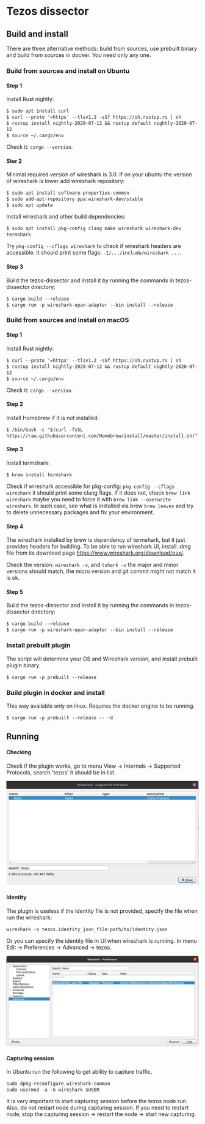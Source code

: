 # Tezos dissector

## Build and install

There are three alternative methods: build from sources, use prebuilt binary and build from sources in docker. You need only any one.

### Build from sources and install on Ubuntu

#### Step 1

Install Rust nightly:

```
$ sudo apt install curl
$ curl --proto '=https' --tlsv1.2 -sSf https://sh.rustup.rs | sh
$ rustup install nightly-2020-07-12 && rustup default nightly-2020-07-12
$ source ~/.cargo/env
```

Check it: `cargo --version`.

#### Ster 2

Minimal required version of wireshark is 3.0. If on your ubuntu the version of wireshark is lower add wireshark repository:

```
$ sudo apt install software-properties-common
$ sudo add-apt-repository ppa:wireshark-dev/stable
$ sudo apt update
```

Install wireshark and other build dependencies:

```
$ sudo apt install pkg-config clang make wireshark wireshark-dev termshark
```

Try `pkg-config --cflags wireshark` to check if wireshark headers are accessible. It should print some flags: `-I/.../include/wireshark ...`.

#### Step 3

Build the tezos-dissector and install it by running the commands in tezos-dissector directory:

```
$ cargo build --release
$ cargo run -p wireshark-epan-adapter --bin install --release
```

### Build from sources and install on macOS

#### Step 1

Install Rust nightly:

```
$ curl --proto '=https' --tlsv1.2 -sSf https://sh.rustup.rs | sh
$ rustup install nightly-2020-07-12 && rustup default nightly-2020-07-12
$ source ~/.cargo/env
```

Check it: `cargo --version`.

#### Step 2

Install Homebrew if it is not installed:

```
$ /bin/bash -c "$(curl -fsSL https://raw.githubusercontent.com/Homebrew/install/master/install.sh)"
```

#### Step 3

Install termshark:

```
$ brew install termshark
```

Check if wireshark accessible for pkg-config: `pkg-config --cflags wireshark` it should print some clang flags. If it does not, check `brew link wireshark` maybe you need to force it with `brew link --overwrite wireshark`. In such case, see what is installed via brew `brew leaves` and try to delete unnecessary packages and fix your environment.

#### Step 4

The wireshark installed by brew is dependency of termshark, but it just provides headers for building. To be able to run wireshark UI, install .dmg file from its download page https://www.wireshark.org/download/osx/.

Check the version: `wireshark -v`, and `tshark -v` the major and minor versions should match, the micro version and git commit might not match it is ok.

#### Step 5

Build the tezos-dissector and install it by running the commands in tezos-dissector directory:

```
$ cargo build --release
$ cargo run -p wireshark-epan-adapter --bin install --release
```

### Install prebuilt plugin

The script will determine your OS and Wireshark version, and install prebuilt plugin binary.

```
$ cargo run -p prebuilt --release
```

### Build plugin in docker and install

This way available only on linux. Requires the docker engine to be running.

```
$ cargo run -p prebuilt --release -- -d
```

## Running

#### Checking

Check if the plugin works, go to menu View -> Internals -> Supported Protocols, search 'tezos' it should be in list.

![s0](doc/Screenshot_0.png "Check")

#### Identity

The plugin is useless if the identity file is not provided, specify the file when run the wireshark:

```
wireshark -o tezos.identity_json_file:path/to/identity.json
```

Or you can specify the identity file in UI when wireshark is running. In menu Edit -> Preferences -> Advanced -> tezos.

![s1](doc/Screenshot_1.png "Identity")

#### Capturing session

In Ubuntu run the following to get ability to capture traffic.

```
sudo dpkg-reconfigure wireshark-common
sudo usermod -a -G wireshark $USER
```

It is very important to start capturing session before the tezos node run. Also, do not restart node during capturing session. If you need to restart node, stop the capturing session -> restart the node -> start new capturing.
